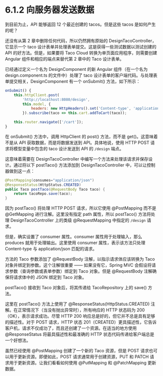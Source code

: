 # 6.1.2 向服务器发送数据

到目前为止，API 能够返回 12 个最近创建的 tacos。但是这些 tacos 是如何产生的呢？

还没有从第 2 章中删除任何代码，所以仍然拥有原始的 DesignTacoController，它显示一个 taco 设计表单并处理表单提交。这是获得一些测试数据以测试创建的 API 的好方法。但是，如果要将 Taco Cloud 转换为单页面应用程序，则需要创建 Angular 组件和相应的端点来替代第 2 章中的 Taco 设计表单。

已经通过定义一个名为 DesignComponent 的新 Angular 组件（在一个名为 design.component.ts 的文件中）处理了 taco 设计表单的客户端代码。与处理表单提交相关，DesignComponent 有一个 onSubmit\(\) 方法，如下所示：

```javascript
onSubmit() {
    this.httpClient.post(
        'http://localhost:8080/design',
        this.model, {
            headers: new HttpHeaders().set('Content-type', 'application/json'),
        }).subscribe(taco => this.cart.addToCart(taco));
    
    this.router.navigate(['/cart']);
}
```

在 onSubmit\(\) 方法中，调用 HttpClient 的 post\(\) 方法，而不是 get\(\)。这意味着不是从 API 获取数据，而是将数据发送到 API。具体地说，使用 HTTP POST 请求将模型变量中包含的 taco 设计发送到 API 的 `/design` 端点。

这意味着需要在 DesignTacoController 中编写一个方法来处理该请求并保存设计。通过将以下 postTaco\(\) 方法添加到 DesignTacoController 中，可以让控制器做到这一点：

```java
@PostMapping(consumes="application/json")
@ResponseStatus(HttpStatus.CREATED)
public Taco postTaco(@RequestBody Taco taco) {
    return tacoRepo.save(taco);
}
```

因为 postTaco\(\) 将处理 HTTP POST 请求，所以它使用 @PostMapping 而不是 @GetMapping 进行注解。这里没有指定 path 属性，所以 postTaco\(\) 方法将处理 DesignTacoController 上的类级 @RequestMapping 中指定的 `/design` 请求。

但是，确实设置了 consumer 属性。consumer 属性用于处理输入，那么 produces 就用于处理输出。这里使用 consumer 属性，表示该方法只处理 Content-type 与 application/json 匹配的请求。

方法的 Taco 参数添加了 @RequestBody 注解，以指示请求体应该转换为 Taco 对象并绑定到参数。这个注解很重要 —— 如果没有它，Spring MVC 会假设将请求参数（查询参数或表单参数）绑定到 Taco 对象。但是 @RequestBody 注解确保将请求体中的 JSON 绑定到 Taco 对象。

postTaco\(\) 接收到 Taco 对象后，将其传递给 TacoRepository 上的 save\(\) 方法。

这里在 postTaco\(\) 方法上使用了 @ResponseStatus\(HttpStatus.CREATED\) 注解。在正常情况下（当没有抛出异常时），所有响应的 HTTP 状态码为 200（OK），表示请求成功。尽管 HTTP 200 响应总是好的，但它并不总是具有足够的描述性。对于 POST 请求，HTTP 状态 201（CREATED）更具描述性，它告诉客户机，请求不仅成功了，而且还创建了一个资源。在适当的地方使用 @ResponseStatus 将最具描述性和最准确的 HTTP 状态代码传递给客户端总是一个好想法。

虽然已经使用 @PostMapping 创建了一个新的 Taco 资源，但是 POST 请求也可以用于更新资源。即便如此，POST 请求通常用于创建资源，PUT 和 PATCH 请求用于更新资源。让我们看看如何使用 @PutMapping 和 @PatchMapping 更新数据。

